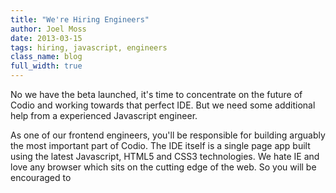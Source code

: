```yaml
---
title: "We're Hiring Engineers"
author: Joel Moss
date: 2013-03-15
tags: hiring, javascript, engineers
class_name: blog
full_width: true
---
```


No we have the beta launched, it's time to concentrate on the future of Codio and working towards that perfect IDE. But we need some additional help from a experienced Javascript engineer.

As one of our frontend engineers, you'll be responsible for building arguably the most important part of Codio. The IDE itself is a single page app built using the latest Javascript, HTML5 and CSS3 technologies. We hate IE and love any browser which sits on the cutting edge of the web. So you will be encouraged to 